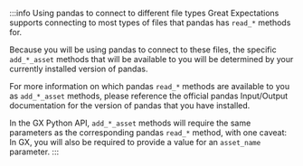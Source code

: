 :::info Using pandas to connect to different file types
Great Expectations supports connecting to most types of files that pandas has `read_*` methods for.

Because you will be using pandas to connect to these files, the specific `add_*_asset` methods that will be available to you will be determined by your currently installed version of pandas.

For more information on which pandas `read_*` methods are available to you as `add_*_asset` methods, please reference the official pandas Input/Output documentation for the version of pandas that you have installed.

In the GX Python API, `add_*_asset` methods will require the same parameters as the corresponding pandas `read_*` method, with one caveat: In GX, you will also be required to provide a value for an `asset_name` parameter.
:::